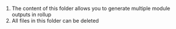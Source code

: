 1. The content of this folder allows you to generate multiple module outputs in rollup
2. All files in this folder can be deleted

